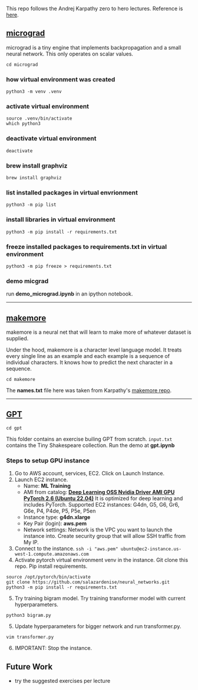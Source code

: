 This repo follows the Andrej Karpathy zero to hero lectures.
Reference is [here](https://karpathy.ai/zero-to-hero.html).

## [micrograd](https://www.youtube.com/watch?v=VMj-3S1tku0&t=6013s&ab_channel=AndrejKarpathy)
micrograd is a tiny engine that implements backpropagation and a small neural network. This only operates on scalar values.
```
cd micrograd
```
### how virtual environment was created
```
python3 -m venv .venv
```
### activate virtual environment
```
source .venv/bin/activate
which python3
```
### deactivate virtual environment
```
deactivate
```
### brew install graphviz
```
brew install graphviz
```
### list installed packages in virtual envrionment
```
python3 -m pip list
```
### install libraries in virtual environment
```
python3 -m pip install -r requirements.txt
```
### freeze installed packages to requirements.txt in virtual environment
```
python3 -m pip freeze > requirements.txt
```
### demo micgrad
run **demo_micrograd.ipynb** in an ipython notebook. 

---

## [makemore](https://www.youtube.com/watch?v=PaCmpygFfXo&list=PLAqhIrjkxbuWI23v9cThsA9GvCAUhRvKZ&index=2&ab_channel=AndrejKarpathy)
makemore is a neural net that will learn to make more of whatever dataset is supplied. 

Under the hood, makemore is a character level language model. It treats every single line as an example and each example is a sequence of individual characters. It knows how to predict the next character in a sequence. 
```
cd makemore
```
The **names.txt** file here was taken from Karpathy's [makemore repo](https://github.com/karpathy/makemore/blob/master/names.txt).

---

## [GPT](https://www.youtube.com/watch?v=kCc8FmEb1nY&list=PLAqhIrjkxbuWI23v9cThsA9GvCAUhRvKZ&index=7&ab_channel=AndrejKarpathy)
```
cd gpt
```
This folder contains an exercise builing GPT from scratch. `input.txt` contains the Tiny Shakespeare collection. Run the demo at **gpt.ipynb**

### Steps to setup GPU instance
1. Go to AWS account, services, EC2. Click on Launch Instance.
2. Launch EC2 instance. 
    - Name: **ML Training**
    - AMI from catalog: **[Deep Learning OSS Nvidia Driver AMI GPU PyTorch 2.6 (Ubuntu 22.04)](https://aws.amazon.com/releasenotes/aws-deep-learning-ami-gpu-pytorch-2-6-ubuntu-22-04/)** It is optimized for deep learning and includes PyTorch. Supported EC2 instances: G4dn, G5, G6, Gr6, G6e, P4, P4de, P5, P5e, P5en
    - Instance type: **g4dn.xlarge**
    - Key Pair (login): **aws.pem**
    - Network settings: Network is the VPC you want to launch the instance into. Create security group that will allow SSH traffic from My IP. 
3. Connect to the instance. ```ssh -i "aws.pem" ubuntu@ec2-instance.us-west-1.compute.amazonaws.com```
4. Activate pytorch virtual environment venv in the instance. Git clone this repo. Pip install requirements.
```
source /opt/pytorch/bin/activate
git clone https://github.com/salazardenise/neural_networks.git
python3 -m pip install -r requirements.txt
```
5. Try training bigram model. Try training transformer model with current hyperparameters.
```
python3 bigram.py
```
5. Update hyperparameters for bigger network and run transformer.py.
```
vim transformer.py
```
6. IMPORTANT: Stop the instance.

## Future Work
- try the suggested exercises per lecture
